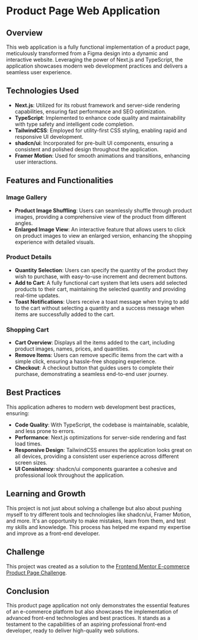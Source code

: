 # Product Page Web Application

## Overview

This web application is a fully functional implementation of a product page, meticulously transformed from a Figma design into a dynamic and interactive website. Leveraging the power of Next.js and TypeScript, the application showcases modern web development practices and delivers a seamless user experience.

## Technologies Used

- **Next.js**: Utilized for its robust framework and server-side rendering capabilities, ensuring fast performance and SEO optimization.
- **TypeScript**: Implemented to enhance code quality and maintainability with type safety and intelligent code completion.
- **TailwindCSS**: Employed for utility-first CSS styling, enabling rapid and responsive UI development.
- **shadcn/ui**: Incorporated for pre-built UI components, ensuring a consistent and polished design throughout the application.
- **Framer Motion**: Used for smooth animations and transitions, enhancing user interactions.

## Features and Functionalities

### Image Gallery

- **Product Image Shuffling**: Users can seamlessly shuffle through product images, providing a comprehensive view of the product from different angles.
- **Enlarged Image View**: An interactive feature that allows users to click on product images to view an enlarged version, enhancing the shopping experience with detailed visuals.

### Product Details

- **Quantity Selection**: Users can specify the quantity of the product they wish to purchase, with easy-to-use increment and decrement buttons.
- **Add to Cart**: A fully functional cart system that lets users add selected products to their cart, maintaining the selected quantity and providing real-time updates.
- **Toast Notifications**: Users receive a toast message when trying to add to the cart without selecting a quantity and a success message when items are successfully added to the cart.

### Shopping Cart

- **Cart Overview**: Displays all the items added to the cart, including product images, names, prices, and quantities.
- **Remove Items**: Users can remove specific items from the cart with a simple click, ensuring a hassle-free shopping experience.
- **Checkout**: A checkout button that guides users to complete their purchase, demonstrating a seamless end-to-end user journey.

## Best Practices

This application adheres to modern web development best practices, ensuring:

- **Code Quality**: With TypeScript, the codebase is maintainable, scalable, and less prone to errors.
- **Performance**: Next.js optimizations for server-side rendering and fast load times.
- **Responsive Design**: TailwindCSS ensures the application looks great on all devices, providing a consistent user experience across different screen sizes.
- **UI Consistency**: shadcn/ui components guarantee a cohesive and professional look throughout the application.

## Learning and Growth

This project is not just about solving a challenge but also about pushing myself to try different tools and technologies like shadcn/ui, Framer Motion, and more. It's an opportunity to make mistakes, learn from them, and test my skills and knowledge. This process has helped me expand my expertise and improve as a front-end developer.

## Challenge

This project was created as a solution to the [Frontend Mentor E-commerce Product Page Challenge](https://www.frontendmentor.io/challenges/ecommerce-product-page-UPsZ9MJp6).

## Conclusion

This product page application not only demonstrates the essential features of an e-commerce platform but also showcases the implementation of advanced front-end technologies and best practices. It stands as a testament to the capabilities of an aspiring professional front-end developer, ready to deliver high-quality web solutions.
